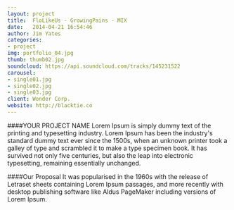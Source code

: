 ```yaml
---
layout: project
title:  FloLikeUs - GrowingPains - MIX
date:   2014-04-21 16:54:46
author: Jim Yates
categories:
- project
img: portfolio_04.jpg
thumb: thumb02.jpg
soundcloud: https://api.soundcloud.com/tracks/145231522
carousel:
- single01.jpg
- single02.jpg
- single03.jpg
client: Wonder Corp.
website: http://blacktie.co
---
```

####YOUR PROJECT NAME
Lorem Ipsum is simply dummy text of the printing and typesetting industry. Lorem Ipsum has been the industry's standard dummy text ever since the 1500s, when an unknown printer took a galley of type and scrambled it to make a type specimen book. It has survived not only five centuries, but also the leap into electronic typesetting, remaining essentially unchanged.

####Our Proposal
It was popularised in the 1960s with the release of Letraset sheets containing Lorem Ipsum passages, and more recently with desktop publishing software like Aldus PageMaker including versions of Lorem Ipsum.
